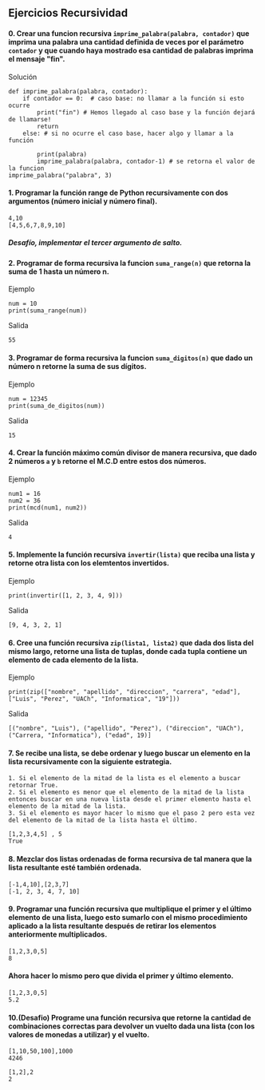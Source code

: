 ## Ejercicios Recursividad  


#### 0. Crear una funcion recursiva `imprime_palabra(palabra, contador)` que imprima una palabra una cantidad definida de veces por el parámetro `contador` y que cuando haya mostrado esa cantidad de palabras imprima el mensaje "fin".

Solución
```
def imprime_palabra(palabra, contador):
    if contador == 0:  # caso base: no llamar a la función si esto ocurre
        print("fin") # Hemos llegado al caso base y la función dejará de llamarse!
        return
    else: # si no ocurre el caso base, hacer algo y llamar a la función

        print(palabra)
        imprime_palabra(palabra, contador-1) # se retorna el valor de la funcion
imprime_palabra("palabra", 3)

```


#### 1. Programar la función range de Python recursivamente con dos argumentos (número inicial y número final).  
```
4,10
[4,5,6,7,8,9,10]
```
##### Desafío, implementar el tercer argumento de salto.  

#### 2. Programar de forma recursiva la funcion `suma_range(n)` que retorna la suma de 1 hasta un número n.
Ejemplo
```
num = 10
print(suma_range(num))
```
Salida
```
55
```
 

#### 3. Programar de forma recursiva la funcion `suma_digitos(n)` que dado un número n retorne la suma de sus dígitos.

Ejemplo
```
num = 12345
print(suma_de_digitos(num))
```

Salida
```
15
```

#### 4. Crear la función máximo común divisor de manera recursiva, que dado 2 números `a` y `b` retorne el M.C.D entre estos dos números.

Ejemplo 
```
num1 = 16
num2 = 36
print(mcd(num1, num2))
```

Salida
```
4
```

#### 5. Implemente la función recursiva `invertir(lista)` que reciba una lista y retorne otra lista con los elemtentos invertidos.

Ejemplo 
```
print(invertir([1, 2, 3, 4, 9]))
```

Salida
```
[9, 4, 3, 2, 1]
```

#### 6. Cree una función recursiva `zip(lista1, lista2)` que dada dos lista del mismo largo, retorne una lista de tuplas, donde cada tupla contiene un elemento de cada elemento de la lista.

Ejemplo 
```
print(zip(["nombre", "apellido", "direccion", "carrera", "edad"], ["Luis", "Perez", "UACh", "Informatica", "19"]))
```

Salida
```
[("nombre", "Luis"), ("apellido", "Perez"), ("direccion", "UACh"), ("Carrera, "Informatica"), ("edad", 19)]
```

#### 7. Se recibe una lista, se debe ordenar y luego buscar un elemento en la lista recursivamente con la siguiente estrategia.
```  
1. Si el elemento de la mitad de la lista es el elemento a buscar retornar True.
2. Si el elemento es menor que el elemento de la mitad de la lista entonces buscar en una nueva lista desde el primer elemento hasta el elemento de la mitad de la lista.  
3. Si el elemento es mayor hacer lo mismo que el paso 2 pero esta vez del elemento de la mitad de la lista hasta el último.
```
```
[1,2,3,4,5] , 5  
True
``` 
#### 8. Mezclar dos listas ordenadas de forma recursiva de tal manera que la lista resultante esté también ordenada.  
```
[-1,4,10],[2,3,7]  
[-1, 2, 3, 4, 7, 10]
```  


#### 9. Programar una función recursiva que multiplique el primer y el último elemento de una lista, luego esto sumarlo con el mismo procedimiento aplicado a la lista resultante después de retirar los elementos anteriormente multiplicados.  
```
[1,2,3,0,5]
8
```
#### Ahora hacer lo mismo pero que divida el primer y último elemento.  
```
[1,2,3,0,5]
5.2
```  


#### 10.(Desafio) Programe una función recursiva que retorne la cantidad de combinaciones correctas para devolver un vuelto dada una lista (con los valores de monedas a utilizar) y el vuelto.   
```  
[1,10,50,100],1000
4246
```
```
[1,2],2
2
```

